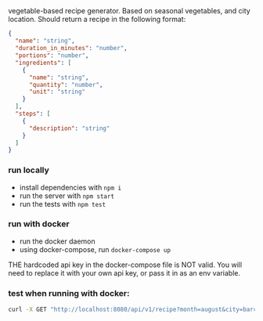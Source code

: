##

vegetable-based recipe generator. Based on seasonal vegetables, and city location. Should return a recipe in the following format:

```json
{
  "name": "string",
  "duration_in_minutes": "number",
  "portions": "number",
  "ingredients": [
    {
      "name": "string",
      "quantity": "number",
      "unit": "string"
    }
  ],
  "steps": [
    {
      "description": "string"
    }
  ]
}
```

### run locally

- install dependencies with `npm i`
- run the server with `npm start`
- run the tests with `npm test`

### run with docker
- run the docker daemon
- using docker-compose, run `docker-compose up`

THE hardcoded api key in the docker-compose file is NOT valid. You will need to replace it with your own api key, or pass it in as an env variable.

### test when running with docker:
```bash
curl -X GET "http://localhost:8080/api/v1/recipe?month=august&city=barcelona" -H "Accept: application/json"
```